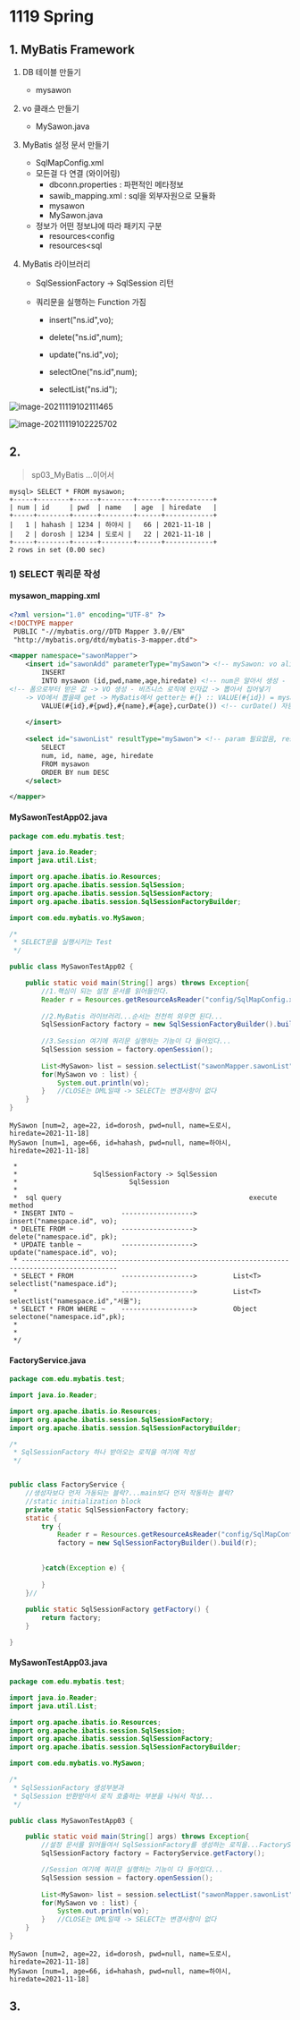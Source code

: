 # 1119 Spring

## 1. MyBatis Framework

1. DB 테이블 만들기

   * mysawon

2. vo 클래스 만들기

   * MySawon.java

3. MyBatis 설정 문서 만들기

   * SqlMapConfig.xml
   * 모든걸 다 연결 (와이어링)
     * dbconn.properties : 파편적인 메타정보
     * sawib_mapping.xml : sql을 외부자원으로 모듈화
     * mysawon
     * MySawon.java
   * 정보가 어떤 정보냐에 따라 패키지 구분
     * resources<config
     * resources<sql

4. MyBatis 라이브러리

   * SqlSessionFactory -> SqlSession 리턴

   * 쿼리문을 실행하는 Function 가짐

     * insert("ns.id",vo);

     * delete("ns.id",num);

     * update("ns.id",vo);

     * selectOne("ns.id",num);

     * selectList("ns.id");

       

![image-20211119102111465](md-images/1119/image-20211119102111465.png)

![image-20211119102225702](md-images/1119/image-20211119102225702.png)



## 2.

> sp03_MyBatis ...이어서

```
mysql> SELECT * FROM mysawon;
+-----+--------+------+--------+------+------------+
| num | id     | pwd  | name   | age  | hiredate   |
+-----+--------+------+--------+------+------------+
|   1 | hahash | 1234 | 하야시 |   66 | 2021-11-18 |
|   2 | dorosh | 1234 | 도로시 |   22 | 2021-11-18 |
+-----+--------+------+--------+------+------------+
2 rows in set (0.00 sec)
```



### 1) SELECT 쿼리문 작성

#### mysawon_mapping.xml

```xml
<?xml version="1.0" encoding="UTF-8" ?>
<!DOCTYPE mapper
 PUBLIC "-//mybatis.org//DTD Mapper 3.0//EN"
 "http://mybatis.org/dtd/mybatis-3-mapper.dtd">

<mapper namespace="sawonMapper">
	<insert id="sawonAdd" parameterType="mySawon"> <!-- mySawon: vo alias -->
		INSERT
		INTO mysawon (id,pwd,name,age,hiredate) <!-- num은 알아서 생성 - 절대 넣지 x -->
<!-- 폼으로부터 받은 값 -> VO 생성 - 비즈니스 로직에 인자값 -> 뽑아서 집어넣기
	-> VO에서 뽑을때 get -> MyBatis에서 getter는 #{} :: VALUE(#{id}) = mysawon.getId !! -->
		VALUE(#{id},#{pwd},#{name},#{age},curDate()) <!-- curDate() 자동으로 현재날짜 불러오는 함수 -->
		
	</insert>
	
	<select id="sawonList" resultType="mySawon"> <!-- param 필요없음, resultType : ArrayList -->
		SELECT
		num, id, name, age, hiredate
		FROM mysawon
		ORDER BY num DESC
	</select>

</mapper>
```



#### MySawonTestApp02.java

```java
package com.edu.mybatis.test;

import java.io.Reader;
import java.util.List;

import org.apache.ibatis.io.Resources;
import org.apache.ibatis.session.SqlSession;
import org.apache.ibatis.session.SqlSessionFactory;
import org.apache.ibatis.session.SqlSessionFactoryBuilder;

import com.edu.mybatis.vo.MySawon;

/*
 * SELECT문을 실행시키는 Test
 */

public class MySawonTestApp02 {

	public static void main(String[] args) throws Exception{
		//1.핵심이 되는 설정 문서를 읽어들인다.
		Reader r = Resources.getResourceAsReader("config/SqlMapConfig.xml");	//ibatis: mybatis의 이전 버전
		
		//2.MyBatis 라이브러리...순서는 천천히 외우면 된다...
		SqlSessionFactory factory = new SqlSessionFactoryBuilder().build(r);	//SqlSessionFactory 생성
		
		//3.Session 여기에 쿼리문 실행하는 기능이 다 들어있다...
		SqlSession session = factory.openSession();
		
		List<MySawon> list = session.selectList("sawonMapper.sawonList");	 //"namespace.id"
		for(MySawon vo : list) {
			System.out.println(vo);
		}	//CLOSE는 DML일때 -> SELECT는 변경사항이 없다
	}
}
```

```
MySawon [num=2, age=22, id=dorosh, pwd=null, name=도로시, hiredate=2021-11-18]
MySawon [num=1, age=66, id=hahash, pwd=null, name=하야시, hiredate=2021-11-18]

```





```
 * 
 *					 SqlSessionFactory -> SqlSession
 * 							  SqlSession
 * 
 * 	sql query												execute method
 * INSERT INTO ~			------------------>			insert("namespace.id", vo);	
 * DELETE FROM ~			------------------>			delete("namespace.id", pk);					
 * UPDATE tanble ~			------------------>			update("namespace.id", vo);	
 * ----------------------------------------------------------------------------------------------
 * SELECT * FROM			------------------>			List<T> selectlist("namespace.id");
 * 							------------------>			List<T> selectlist("namespace.id","서울");
 * SELECT * FROM WHERE ~	------------------>			Object selectone("namespace.id",pk);
 * 
 * 
 */
```



#### FactoryService.java

```java
package com.edu.mybatis.test;

import java.io.Reader;

import org.apache.ibatis.io.Resources;
import org.apache.ibatis.session.SqlSessionFactory;
import org.apache.ibatis.session.SqlSessionFactoryBuilder;

/*
 * SqlSessionFactory 하나 받아오는 로직을 여기에 작성
 */


public class FactoryService {
	//생성자보다 먼저 가동되는 블락?...main보다 먼저 작동하는 블락?
	//static initialization block
	private static SqlSessionFactory factory;
	static {
		try {
			Reader r = Resources.getResourceAsReader("config/SqlMapConfig.xml");
			factory = new SqlSessionFactoryBuilder().build(r);	
			
			
		}catch(Exception e) {
			
		}
	}//
	
	public static SqlSessionFactory getFactory() {
		return factory;
	}

}
```



#### MySawonTestApp03.java

```java
package com.edu.mybatis.test;

import java.io.Reader;
import java.util.List;

import org.apache.ibatis.io.Resources;
import org.apache.ibatis.session.SqlSession;
import org.apache.ibatis.session.SqlSessionFactory;
import org.apache.ibatis.session.SqlSessionFactoryBuilder;

import com.edu.mybatis.vo.MySawon;

/*
 * SqlSessionFactory 생성부분과
 * SqlSession 반환받아서 로직 호출하는 부분을 나눠서 작성...
 */

public class MySawonTestApp03 {

	public static void main(String[] args) throws Exception{
		//설정 문서를 읽어들여서 SqlSessionFactory를 생성하는 로직을...FactoryService에서 받아온다
		SqlSessionFactory factory = FactoryService.getFactory();

		//Session 여기에 쿼리문 실행하는 기능이 다 들어있다...
		SqlSession session = factory.openSession();
		
		List<MySawon> list = session.selectList("sawonMapper.sawonList");	 
		for(MySawon vo : list) {
			System.out.println(vo);
		}	//CLOSE는 DML일때 -> SELECT는 변경사항이 없다
	}
}
```

```
MySawon [num=2, age=22, id=dorosh, pwd=null, name=도로시, hiredate=2021-11-18]
MySawon [num=1, age=66, id=hahash, pwd=null, name=하야시, hiredate=2021-11-18]
```



## 3.

